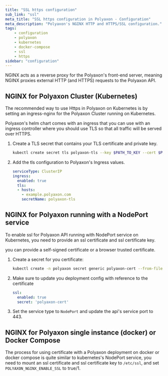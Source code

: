 ```yaml
---
title: "SSL https configuration"
sub_link: "ssl"
meta_title: "SSL https configuration in Polyaxon - Configuration"
meta_description: "Polyaxon's NGINX HTTP and HTTPS/SSL configuration."
tags:
    - configuration
    - polyaxon
    - kubernetes
    - docker-compose
    - ssl
    - https
sidebar: "configuration"
---
```


NGINX acts as a reverse proxy for the Polyaxon's front-end server, meaning NGINX proxies external HTTP (and HTTPS) requests to the Polyaxon API.

## NGINX for Polyaxon Cluster (Kubernetes)

The recommended way to use Https in Polyaxon on Kubernetes is by setting an ingress-nginx for the Polyaxon Cluster running on Kubernetes.

Polyaxon's helm chart comes with an ingress that you can use with an ingress controller where you should use TLS so that all traffic will be served over HTTPS.

 1. Create a TLS secret that contains your TLS certificate and private key.

    ```bash
    kubectl create secret tls polyaxon-tls --key $PATH_TO_KEY --cert $PATH_TO_CERT
    ```
    

 2. Add the tls configuration to Polyaxon's Ingress values.
 
    ```yaml
    serviceType: ClusterIP
    ingress:
      enabled: true
      tls:
      - hosts:
        - example.polyaxon.com
        secretName: polyaxon-tls
    ```   


## NGINX for Polyaxon running with a NodePort service

To enable ssl for Polyaxon API running with NodePort service on Kubernetes, you need to provide an ssl certificate and ssl certificate key.
 
you can provide a self-signed certificate or a browser trusted certificate.

 1. Create a secret for you certificate:

    ```bash
    kubectl create -n polyaxon secret generic polyaxon-cert --from-file=/path/to/certs/polyaxon.com.crt --from-file=/path/to/certs/polyaxon.com.key
    ```

 2. Make sure to update you deployment config with reference to the certificate
 
    ```yaml
    ssl:
      enabled: true  
      secret: 'polyaxon-cert'
    ```
 3. Set the service type to `NodePort` and update the api's service port to 443.

## NGINX for Polyaxon single instance (docker) or Docker Compose

The process for using certificate with a Polyaxon deployment on docker or docker compose is quite similar to kubernetes's NodePort service, 
you need to mount an ssl certificate and ssl certificate key to `/etc/ssl`, and set `POLYAXON_NGINX_ENABLE_SSL` to true/1.
